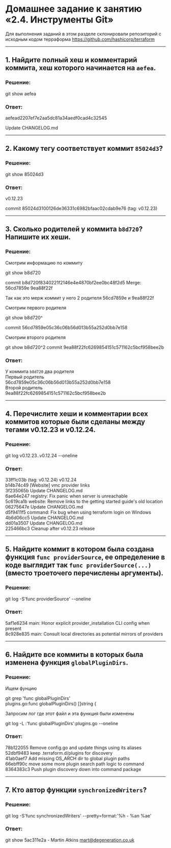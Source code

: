 # Домашнее задание к занятию «2.4. Инструменты Git»

Для выполнения заданий в этом разделе склонировали репозиторий с исходным кодом 
терраформа https://github.com/hashicorp/terraform 

***
## 1. Найдите полный хеш и комментарий коммита, хеш которого начинается на `aefea`.

### Решение:

git show aefea

### Ответ:

aefead2207ef7e2aa5dc81a34aedf0cad4c32545

Update CHANGELOG.md

***

## 2. Какому тегу соответствует коммит `85024d3`?

### Решение:

git show 85024d3

### Ответ:

v0.12.23

commit 85024d3100126de36331c6982bfaac02cdab9e76 (tag: v0.12.23)

***

## 3. Сколько родителей у коммита `b8d720`? Напишите их хеши.

### Решение:

Смотрим информацию по коммиту

git show b8d720

commit b8d720f8340221f2146e4e4870bf2ee0bc48f2d5
Merge: 56cd7859e 9ea88f22f

Так как это мерж коммит у него 2 родителя 
56cd7859e и 9ea88f22f

Смотрим первого родителя

git show b8d720^

commit 56cd7859e05c36c06b56d013b55a252d0bb7e158

Смотрим второго родителя

git show b8d720^2
commit 9ea88f22fc6269854151c571162c5bcf958bee2b

### Ответ:

У коммита `b8d720` два родителя  
Первый родитель  
56cd7859e05c36c06b56d013b55a252d0bb7e158  
Второй родитель  
9ea88f22fc6269854151c571162c5bcf958bee2b

***

## 4. Перечислите хеши и комментарии всех коммитов которые были сделаны между тегами  v0.12.23 и v0.12.24.

### Решение:  
git log  v0.12.23..v0.12.24  --oneline  
### Ответ:

33ff1c03b (tag: v0.12.24) v0.12.24  
b14b74c49 [Website] vmc provider links  
3f235065b Update CHANGELOG.md  
6ae64e247 registry: Fix panic when server is unreachable  
5c619ca1b website: Remove links to the getting started guide's old location  
06275647e Update CHANGELOG.md  
d5f9411f5 command: Fix bug when using terraform login on Windows  
4b6d06cc5 Update CHANGELOG.md  
dd01a3507 Update CHANGELOG.md  
225466bc3 Cleanup after v0.12.23 release  

***

## 5. Найдите коммит в котором была создана функция `func providerSource`, ее определение в коде выглядит так `func providerSource(...)` (вместо троеточего перечислены аргументы).

### Решение:

git log -S'func providerSource' --oneline

### Ответ:

5af1e6234 main: Honor explicit provider_installation CLI config when present  
8c928e835 main: Consult local directories as potential mirrors of providers

***

## 6. Найдите все коммиты в которых была изменена функция `globalPluginDirs`.

### Решение:

Ищем фунцию

git grep 'func globalPluginDirs'  
plugins.go:func globalPluginDirs() []string {  

Запросим лог где этот файл и эта функция были изменены

git log -L :'func globalPluginDirs':plugins.go --oneline

### Ответ:

78b122055 Remove config.go and update things using its aliases  
52dbf9483 keep .terraform.d/plugins for discovery  
41ab0aef7 Add missing OS_ARCH dir to global plugin paths  
66ebff90c move some more plugin search path logic to command  
8364383c3 Push plugin discovery down into command package  

***

## 7. Кто автор функции `synchronizedWriters`? 

### Решение:

git log -S'func synchronizedWriters' --pretty=format:'%h - %an %ae'

### Ответ:

git show 5ac311e2a - Martin Atkins mart@degeneration.co.uk

